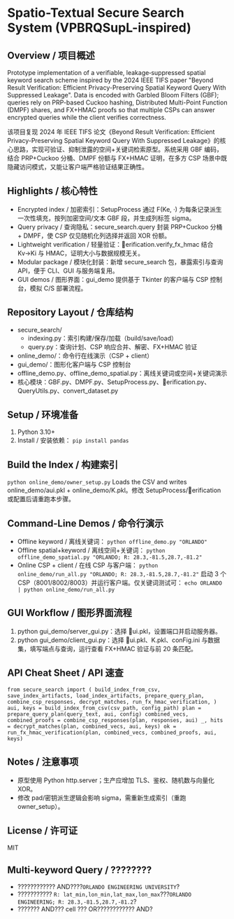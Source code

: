 ﻿# Spatio-Textual Secure Search System (VPBRQSupL-inspired)

## Overview / 项目概述
Prototype implementation of a verifiable, leakage‑suppressed spatial keyword search scheme inspired by the 2024 IEEE TIFS paper "Beyond Result Verification: Efficient Privacy-Preserving Spatial Keyword Query With Suppressed Leakage". Data is encoded with Garbled Bloom Filters (GBF); queries rely on PRP-based Cuckoo hashing, Distributed Multi-Point Function (DMPF) shares, and FX+HMAC proofs so that multiple CSPs can answer encrypted queries while the client verifies correctness.

该项目复现 2024 年 IEEE TIFS 论文《Beyond Result Verification: Efficient Privacy-Preserving Spatial Keyword Query With Suppressed Leakage》的核心思路，实现可验证、抑制泄露的空间+关键词检索原型。系统采用 GBF 编码，结合 PRP+Cuckoo 分桶、DMPF 份额与 FX+HMAC 证明，在多方 CSP 场景中既隐藏访问模式，又能让客户端严格验证结果正确性。

## Highlights / 核心特性
- Encrypted index / 加密索引：SetupProcess 通过 F(Ke, ·) 为每条记录派生一次性填充，按列加密空间/文本 GBF 段，并生成列标签 sigma。
- Query privacy / 查询隐私：secure_search.query 封装 PRP+Cuckoo 分桶 + DMPF，使 CSP 仅见随机化列选择并返回 XOR 份额。
- Lightweight verification / 轻量验证：erification.verify_fx_hmac 结合 Kv→Ki 与 HMAC，证明大小与数据规模无关。
- Modular package / 模块化封装：新增 secure_search 包，暴露索引与查询 API，便于 CLI、GUI 与服务端复用。
- GUI demos / 图形界面：gui_demo 提供基于 Tkinter 的客户端与 CSP 控制台，模拟 C/S 部署流程。

## Repository Layout / 仓库结构
- secure_search/
  - indexing.py：索引构建/保存/加载（build/save/load）
  - query.py：查询计划、CSP 响应合并、解密、FX+HMAC 验证
- online_demo/：命令行在线演示（CSP + client）
- gui_demo/：图形化客户端与 CSP 控制台
- offline_demo.py、offline_demo_spatial.py：离线关键词或空间+关键词演示
- 核心模块：GBF.py、DMPF.py、SetupProcess.py、erification.py、QueryUtils.py、convert_dataset.py

## Setup / 环境准备
1. Python 3.10+
2. Install / 安装依赖：
`
pip install pandas
`

## Build the Index / 构建索引
`
python online_demo/owner_setup.py
`
Loads the CSV and writes online_demo/aui.pkl + online_demo/K.pkl。修改 SetupProcess/erification 或配置后请重跑本步骤。

## Command-Line Demos / 命令行演示
- Offline keyword / 离线关键词：
`
python offline_demo.py "ORLANDO"
`
- Offline spatial+keyword / 离线空间+关键词：
`
python offline_demo_spatial.py "ORLANDO; R: 28.3,-81.5,28.7,-81.2"
`
- Online CSP + client / 在线 CSP 与客户端：
`
python online_demo/run_all.py "ORLANDO; R: 28.3,-81.5,28.7,-81.2"
`
启动 3 个 CSP（8001/8002/8003）并运行客户端。仅关键词测试可：
`
echo ORLANDO | python online_demo/run_all.py
`

## GUI Workflow / 图形界面流程
1) python gui_demo/server_gui.py：选择 ui.pkl，设置端口并启动服务器。
2) python gui_demo/client_gui.py：选择 ui.pkl、K.pkl、conFig.ini 与数据集，填写端点与查询，运行查看 FX+HMAC 验证与前 20 条匹配。

## API Cheat Sheet / API 速查
`
from secure_search import (
    build_index_from_csv,
    save_index_artifacts,
    load_index_artifacts,
    prepare_query_plan,
    combine_csp_responses,
    decrypt_matches,
    run_fx_hmac_verification,
)
`
`
aui, keys = build_index_from_csv(csv_path, config_path)
plan = prepare_query_plan(query_text, aui, config)
combined_vecs, combined_proofs = combine_csp_responses(plan, responses, aui)
_, hits = decrypt_matches(plan, combined_vecs, aui, keys)
ok = run_fx_hmac_verification(plan, combined_vecs, combined_proofs, aui, keys)
`

## Notes / 注意事项
- 原型使用 Python http.server；生产应增加 TLS、鉴权、随机数与向量化 XOR。
- 修改 pad/密钥派生逻辑会影响 sigma，需重新生成索引（重跑 owner_setup）。

## License / 许可证
MIT


## Multi-keyword Query / ????????
- ???????????? AND????`ORLANDO ENGINEERING UNIVERSITY`?
- ??????????? `R: lat_min,lon_min,lat_max,lon_max`???`ORLANDO ENGINEERING; R: 28.3,-81.5,28.7,-81.2`?
- ??????? AND??? cell ??? OR???????????? AND?
